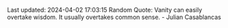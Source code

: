 Last updated: 2024-04-02 17:03:15
Random Quote: Vanity can easily overtake wisdom. It usually overtakes common sense. - Julian Casablancas